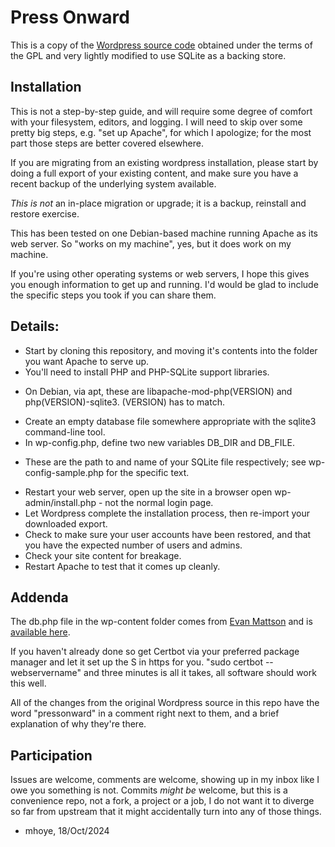 # Press Onward

This is a copy of the [Wordpress source code](https://wordpress.org/latest.tar.gz) obtained under
the terms of the GPL and very lightly modified to use SQLite as a backing store.

## Installation 

This is not a step-by-step guide, and will require some degree of
comfort with your filesystem, editors, and logging. I will need to
skip over some pretty big steps, e.g. "set up Apache", for which I
apologize; for the most part those steps are better covered elsewhere. 

If you are migrating from an existing wordpress installation, please
start by doing a full export of your existing content, and make sure
you have a recent backup of the underlying system available.

_This is not_ an in-place migration or upgrade; it is a backup,
reinstall and restore exercise.

This has been tested on one Debian-based machine running Apache as
its web server. So "works on my machine", yes, but it does work on my
machine.

If you're using other operating systems or web servers, I hope this
gives you enough information to get up and running. I'd would be glad
to include the specific steps you took if you can share them. 

## Details:

* Start by cloning this repository, and moving it's contents into the folder you want Apache to serve up.
* You'll need to install PHP and PHP-SQLite support libraries.
- On Debian, via apt, these are libapache-mod-php(VERSION) and php(VERSION)-sqlite3. (VERSION) has to match.
* Create an empty database file somewhere appropriate with the sqlite3 command-line tool.
* In wp-config.php, define two new variables DB_DIR and DB_FILE.
- These are the path to and name of your SQLite file respectively; see wp-config-sample.php for the specific text.
* Restart your web server, open up the site in a browser open wp-admin/install.php - not the normal login page.
* Let Wordpress complete the installation process, then re-import your downloaded export.
* Check to make sure your user accounts have been restored, and that you have the expected number of users and admins.
* Check your site content for breakage.
* Restart Apache to test that it comes up cleanly.


## Addenda

The db.php file in the wp-content folder comes from [Evan Mattson](https://github.com/aaemnnosttv/)
and is [available here](https://github.com/aaemnnosttv/wp-sqlite-db).

If you haven't already done so get Certbot via your preferred package
manager and let it set up the S in https for you. "sudo certbot --webservername"
and three minutes is all it takes, all software should work this well.

All of the changes from the original Wordpress source in this repo have 
the word "pressonward" in a comment right next to them, and a brief
explanation of why they're there. 

## Participation

Issues are welcome, comments are welcome, showing up in my inbox like I owe
you something is not. Commits _might be_ welcome, but this is a convenience 
repo, not a fork, a project or a job, I do not want it to diverge so far 
from upstream that it might accidentally turn into any of those things. 

- mhoye, 18/Oct/2024
